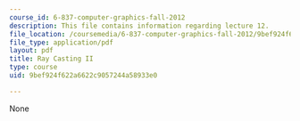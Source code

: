 ```yaml
---
course_id: 6-837-computer-graphics-fall-2012
description: This file contains information regarding lecture 12.
file_location: /coursemedia/6-837-computer-graphics-fall-2012/9bef924f622a6622c9057244a58933e0_MIT6_837F12_Lec12.pdf
file_type: application/pdf
layout: pdf
title: Ray Casting II
type: course
uid: 9bef924f622a6622c9057244a58933e0

---
```

None